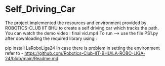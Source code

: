 # Self_Driving_Car
The project implemented the resources and environment provided by ROBOTICS-CLUB IIT BHU to create a self driving car which tracks the path. You can watch the demo video : final vid.mp4 To run --> use the file PS1.py after downloading the required library using :

pip install LaRoboLiga24
In case there is problem in setting the environment refer to - https://github.com/Robotics-Club-IIT-BHU/LA-ROBO-LIGA-24/blob/main/Readme.md
